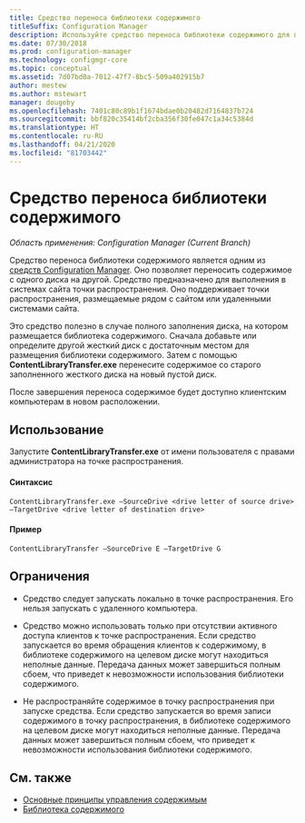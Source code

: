 ```yaml
---
title: Средство переноса библиотеки содержимого
titleSuffix: Configuration Manager
description: Используйте средство переноса библиотеки содержимого для переноса содержимого с одного диска на другой в точке распространения Configuration Manager.
ms.date: 07/30/2018
ms.prod: configuration-manager
ms.technology: configmgr-core
ms.topic: conceptual
ms.assetid: 7d07bd0a-7012-47f7-8bc5-509a402915b7
author: mestew
ms.author: mstewart
manager: dougeby
ms.openlocfilehash: 7401c80c89b1f1674bdae0b20482d7164837b724
ms.sourcegitcommit: bbf820c35414bf2cba356f30fe047c1a34c5384d
ms.translationtype: HT
ms.contentlocale: ru-RU
ms.lasthandoff: 04/21/2020
ms.locfileid: "81703442"
---
```

# <a name="content-library-transfer-tool"></a>Средство переноса библиотеки содержимого

*Область применения: Configuration Manager (Current Branch)*

Средство переноса библиотеки содержимого является одним из [средств Configuration Manager](tools.md). Оно позволяет переносить содержимое с одного диска на другой. Средство предназначено для выполнения в системах сайта точки распространения. Оно поддерживает точки распространения, размещаемые рядом с сайтом или удаленными системами сайта.  

Это средство полезно в случае полного заполнения диска, на котором размещается библиотека содержимого. Сначала добавьте или определите другой жесткий диск с достаточным местом для размещения библиотеки содержимого. Затем с помощью **ContentLibraryTransfer.exe** перенесите содержимое со старого заполненного жесткого диска на новый пустой диск.
 
После завершения переноса содержимое будет доступно клиентским компьютерам в новом расположении.



## <a name="usage"></a>Использование 

Запустите **ContentLibraryTransfer.exe** от имени пользователя с правами администратора на точке распространения. 

#### <a name="syntax"></a>Синтаксис 
`ContentLibraryTransfer.exe –SourceDrive <drive letter of source drive> –TargetDrive <drive letter of destination drive>`

#### <a name="example"></a>Пример
`ContentLibraryTransfer –SourceDrive E –TargetDrive G`



## <a name="limitations"></a>Ограничения

- Средство следует запускать локально в точке распространения. Его нельзя запускать с удаленного компьютера.  

- Средство можно использовать только при отсутствии активного доступа клиентов к точке распространения. Если средство запускается во время обращения клиентов к содержимому, в библиотеке содержимого на целевом диске могут находиться неполные данные. Передача данных может завершиться полным сбоем, что приведет к невозможности использования библиотеки содержимого.  

- Не распространяйте содержимое в точку распространения при запуске средства. Если средство запускается во время записи содержимого в точку распространения, в библиотеке содержимого на целевом диске могут находиться неполные данные. Передача данных может завершиться полным сбоем, что приведет к невозможности использования библиотеки содержимого.



## <a name="see-also"></a>См. также

- [Основные принципы управления содержимым](../plan-design/hierarchy/fundamental-concepts-for-content-management.md)
- [Библиотека содержимого](../plan-design/hierarchy/the-content-library.md)
